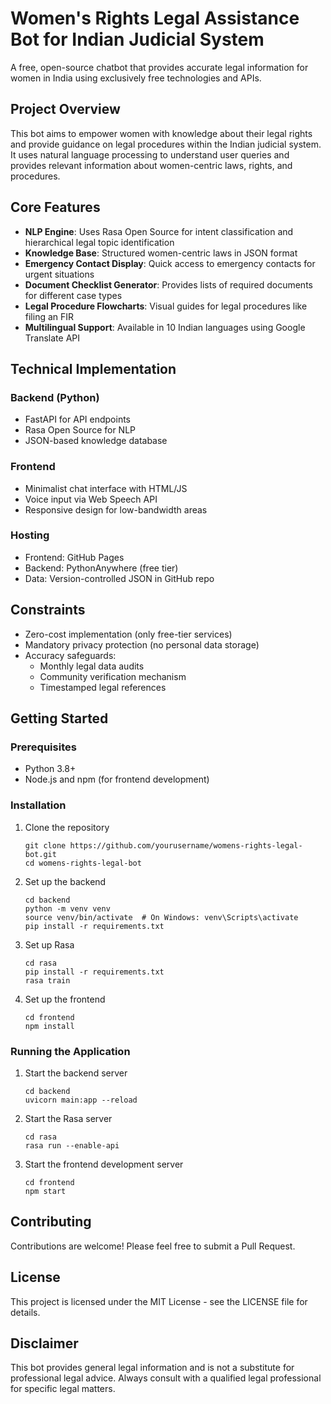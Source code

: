 # Women's Rights Legal Assistance Bot for Indian Judicial System

A free, open-source chatbot that provides accurate legal information for women in India using exclusively free technologies and APIs.

## Project Overview

This bot aims to empower women with knowledge about their legal rights and provide guidance on legal procedures within the Indian judicial system. It uses natural language processing to understand user queries and provides relevant information about women-centric laws, rights, and procedures.

## Core Features

- **NLP Engine**: Uses Rasa Open Source for intent classification and hierarchical legal topic identification
- **Knowledge Base**: Structured women-centric laws in JSON format
- **Emergency Contact Display**: Quick access to emergency contacts for urgent situations
- **Document Checklist Generator**: Provides lists of required documents for different case types
- **Legal Procedure Flowcharts**: Visual guides for legal procedures like filing an FIR
- **Multilingual Support**: Available in 10 Indian languages using Google Translate API

## Technical Implementation

### Backend (Python)
- FastAPI for API endpoints
- Rasa Open Source for NLP
- JSON-based knowledge database

### Frontend
- Minimalist chat interface with HTML/JS
- Voice input via Web Speech API
- Responsive design for low-bandwidth areas

### Hosting
- Frontend: GitHub Pages
- Backend: PythonAnywhere (free tier)
- Data: Version-controlled JSON in GitHub repo

## Constraints

- Zero-cost implementation (only free-tier services)
- Mandatory privacy protection (no personal data storage)
- Accuracy safeguards:
  - Monthly legal data audits
  - Community verification mechanism
  - Timestamped legal references

## Getting Started

### Prerequisites
- Python 3.8+
- Node.js and npm (for frontend development)

### Installation

1. Clone the repository
   ```
   git clone https://github.com/yourusername/womens-rights-legal-bot.git
   cd womens-rights-legal-bot
   ```

2. Set up the backend
   ```
   cd backend
   python -m venv venv
   source venv/bin/activate  # On Windows: venv\Scripts\activate
   pip install -r requirements.txt
   ```

3. Set up Rasa
   ```
   cd rasa
   pip install -r requirements.txt
   rasa train
   ```

4. Set up the frontend
   ```
   cd frontend
   npm install
   ```

### Running the Application

1. Start the backend server
   ```
   cd backend
   uvicorn main:app --reload
   ```

2. Start the Rasa server
   ```
   cd rasa
   rasa run --enable-api
   ```

3. Start the frontend development server
   ```
   cd frontend
   npm start
   ```

## Contributing

Contributions are welcome! Please feel free to submit a Pull Request.

## License

This project is licensed under the MIT License - see the LICENSE file for details.

## Disclaimer

This bot provides general legal information and is not a substitute for professional legal advice. Always consult with a qualified legal professional for specific legal matters.